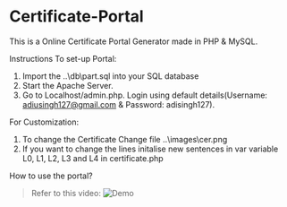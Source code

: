 # Certificate-Portal
This is a Online Certificate Portal Generator made in PHP & MySQL.

Instructions To set-up Portal:
1. Import the ..\db\part.sql into your SQL database
2. Start the Apache Server.
3. Go to Localhost/admin.php. Login using default details(Username: adiusingh127@gmail.com & Password: adisingh127).

For Customization:
1. To change the Certificate Change file ..\images\cer.png
2. If you want to change the lines initalise new sentences in var variable L0, L1, L2, L3 and L4 in certificate.php 

How to use the portal?
> Refer to this video: 
> ![Demo](https://www.linkedin.com/posts/aditya-s-b29ab0120_php-mysql-javascript-ugcPost-6780910546913964032-_F5X)
